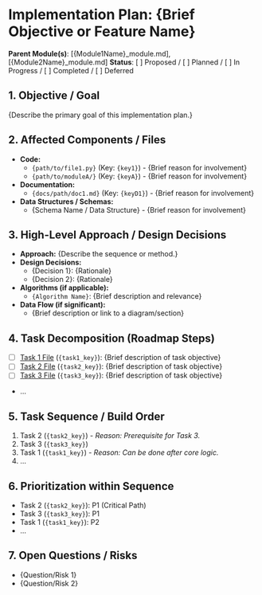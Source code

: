 <!--
Instructions: Fill in the placeholders below to create an Implementation Plan.
This document details the plan for a specific feature, refactor, or significant
change, potentially spanning multiple files/components within a Domain Module.
It forms a key segment of the project roadmap defined during the Strategy phase.
*Do NOT include these comments in the created file.*
-->

# Implementation Plan: {Brief Objective or Feature Name}

**Parent Module(s)**: [{Module1Name}_module.md], [{Module2Name}_module.md] <!-- Link to relevant Domain Module(s) -->
**Status**: [ ] Proposed / [ ] Planned / [ ] In Progress / [ ] Completed / [ ] Deferred

## 1. Objective / Goal
<!-- Clearly state the specific goal this plan aims to achieve. What user story, feature, or refactoring is being addressed? -->
{Describe the primary goal of this implementation plan.}

## 2. Affected Components / Files
<!-- List the key code files, documentation files, modules, or data structures expected to be created or modified by this plan. Link keys where possible. -->
*   **Code:**
    *   `{path/to/file1.py}` (Key: `{key1}`) - {Brief reason for involvement}
    *   `{path/to/moduleA/}` (Key: `{keyA}`) - {Brief reason for involvement}
*   **Documentation:**
    *   `{docs/path/doc1.md}` (Key: `{keyD1}`) - {Brief reason for involvement}
*   **Data Structures / Schemas:**
    *   {Schema Name / Data Structure} - {Brief reason for involvement}

## 3. High-Level Approach / Design Decisions
<!-- Describe the overall strategy for achieving the objective. Outline key design choices, algorithms, or patterns to be used. -->
*   **Approach:** {Describe the sequence or method.}
*   **Design Decisions:**
    *   {Decision 1}: {Rationale}
    *   {Decision 2}: {Rationale}
*   **Algorithms (if applicable):**
    *   `{Algorithm Name}`: {Brief description and relevance}
*   **Data Flow (if significant):**
    *   {Brief description or link to a diagram/section}

## 4. Task Decomposition (Roadmap Steps)
<!-- List the atomic Task Instructions required to execute this plan. Tasks should have Strategy_* or Execution_* prefixes. -->
*   [ ] [Task 1 File](path/to/Strategy_Task1.md) (`{task1_key}`): {Brief description of task objective}
*   [ ] [Task 2 File](path/to/Execution_Task2.md) (`{task2_key}`): {Brief description of task objective}
*   [ ] [Task 3 File](path/to/Execution_Task3.md) (`{task3_key}`): {Brief description of task objective}
*   ...

## 5. Task Sequence / Build Order
<!-- Define the required execution order for the tasks listed above, based on dependency analysis. Provide rationale if needed. -->
1.  Task 2 (`{task2_key}`) - *Reason: Prerequisite for Task 3.*
2.  Task 3 (`{task3_key}`)
3.  Task 1 (`{task1_key}`) - *Reason: Can be done after core logic.*
4.  ...

## 6. Prioritization within Sequence
<!-- Indicate the priority of tasks within the determined sequence (e.g., P1, P2, P3, or High/Medium/Low). -->
*   Task 2 (`{task2_key}`): P1 (Critical Path)
*   Task 3 (`{task3_key}`): P1
*   Task 1 (`{task1_key}`): P2
*   ...

## 7. Open Questions / Risks
<!-- Document any unresolved questions or potential risks associated with this plan. -->
*   {Question/Risk 1}
*   {Question/Risk 2}